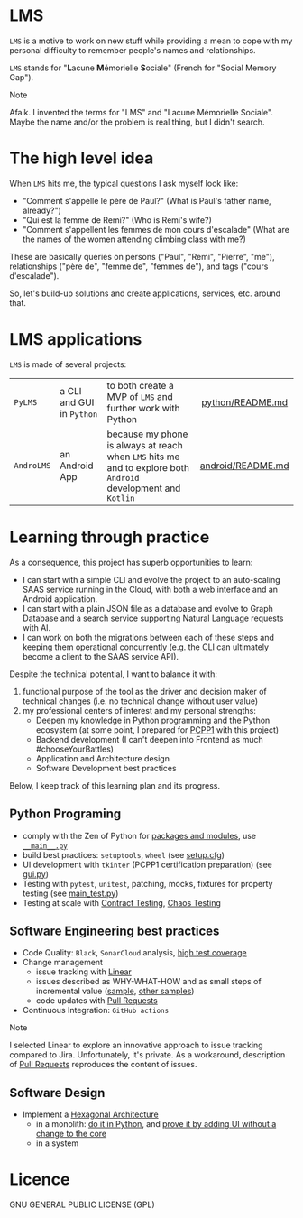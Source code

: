 LMS
=====

`LMS` is a motive to work on new stuff while providing a mean to cope with my personal difficulty to remember people's names and relationships.

`LMS` stands for "**L**acune **M**émorielle **S**ociale" (French for "Social Memory Gap").

> [!NOTE]
> Afaik. I invented the terms for "LMS" and "Lacune Mémorielle Sociale". Maybe the name and/or the problem is real thing, but I didn't search.

The high level idea
===================

When `LMS` hits me, the typical questions I ask myself look like:

* "Comment s'appelle le père de Paul?" (What is Paul's father name, already?")
* "Qui est la femme de Remi?" (Who is Remi's wife?)
* "Comment s'appellent les femmes de mon cours d'escalade" (What are the names of the women attending climbing class with me?)

These are basically queries on persons ("Paul", "Remi", "Pierre", "me"), relationships ("père de", "femme de", "femmes de"), and tags ("cours d'escalade").

So, let's build-up solutions and create applications, services, etc. around that.

LMS applications
================

`LMS` is made of several projects:

|            |                           |                                                                                                                    |                                        |
|:-----------|:--------------------------|--------------------------------------------------------------------------------------------------------------------|:--------------------------------------:|
| `PyLMS`    | a CLI and GUI in `Python` | to both create a [MVP](https://en.wikipedia.org/wiki/Minimum_viable_product) of `LMS` and further work with Python | [python/README.md](python/README.md)   |
| `AndroLMS` | an Android App            | because my phone is always at reach when `LMS` hits me and to explore both `Android` development and `Kotlin`      | [android/README.md](android/README.md) |


Learning through practice
=========================

As a consequence, this project has superb opportunities to learn:

 * I can start with a simple CLI and evolve the project to an auto-scaling SAAS service running in the Cloud, with both a web interface and an Android application.
 * I can start with a plain JSON file as a database and evolve to Graph Database and a search service supporting Natural Language requests with AI.
 * I can work on both the migrations between each of these steps and keeping them operational concurrently (e.g. the CLI can ultimately become a client to the SAAS service API).

Despite the technical potential, I want to balance it with:

1. functional purpose of the tool as the driver and decision maker of technical changes (i.e. no technical change without user value)
2. my professional centers of interest and my personal strengths: 
    * Deepen my knowledge in Python programming and the Python ecosystem (at some point, I prepared for [PCPP1](https://pythoninstitute.org/pcpp1) with this project)
    * Backend development (I can't deepen into Frontend as much #chooseYourBattles)
    * Application and Architecture design
    * Software Development best practices

Below, I keep track of this learning plan and its progress.

Python Programing
-----------------

* comply with the Zen of Python for [packages and modules](src/pylms), use [`__main__.py`](src/pylms/__main__.py)
* build best practices: `setuptools`, `wheel` (see [setup.cfg](setup.cfg))
* UI development with `tkinter` (PCPP1 certification preparation) (see [gui.py](src/pylms/gui.py))
* Testing with `pytest`, `unitest`, patching, mocks, fixtures for property testing (see [main_test.py](tests/pylms/main_test.py#L20-L43))
* Testing at scale with [Contract Testing](https://pactflow.io/blog/what-is-contract-testing/), [Chaos Testing](https://en.wikipedia.org/wiki/Chaos_engineering) 

Software Engineering best practices
-----------------------------------

* Code Quality: `Black`, `SonarCloud` analysis, [high test coverage](https://sonarcloud.io/summary/new_code?id=lesaint_PyLMS)
* Change management
    * issue tracking with [Linear](https://linear.app)
    * issues described as WHY-WHAT-HOW and as small steps of incremental value ([sample](https://github.com/lesaint/PyLMS/pull/24), [other samples](https://github.com/lesaint/PyLMS/pulls?q=is%3Apr+is%3Aclosed+HOW))
    * code updates with [Pull Requests](https://github.com/lesaint/PyLMS/pulls)
* Continuous Integration: `GitHub actions`

> [!NOTE]
> I selected Linear to explore an innovative approach to issue tracking compared to Jira. Unfortunately, it's private.
> As a workaround, description of [Pull Requests](https://github.com/lesaint/PyLMS/pulls?q=is%3Apr+is%3Aclosed) reproduces the content of issues.

Software Design
---------------

* Implement a [Hexagonal Architecture](https://en.wikipedia.org/wiki/Hexagonal_architecture_(software))
  * in a monolith: [do it in Python](https://github.com/lesaint/PyLMS/pull/13), and [prove it by adding UI without a change to the core](https://github.com/lesaint/PyLMS/pull/27/files)
  * in a system

Licence
=======

GNU GENERAL PUBLIC LICENSE (GPL)
